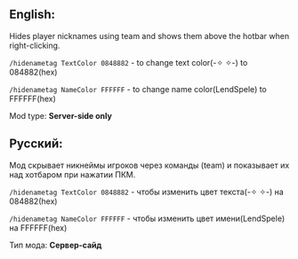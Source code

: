 ## English:
Hides player nicknames using team and shows them above the hotbar when right-clicking.

```/hidenametag TextColor 0848882``` - to change text color(-✧ ✧-) to 084882(hex)

```/hidenametag NameColor FFFFFF``` - to change name color(LendSpele) to FFFFFF(hex)

Mod type: **Server-side only**

## Русский:
Мод скрывает никнеймы игроков через команды (team) и показывает их над хотбаром при нажатии ПКМ.

```/hidenametag TextColor 0848882``` - чтобы изменить цвет текста(-✧ ✧-) на 084882(hex)

```/hidenametag NameColor FFFFFF``` - чтобы изменить цвет имени(LendSpele) на FFFFFF(hex)

Тип мода: **Сервер-сайд**
